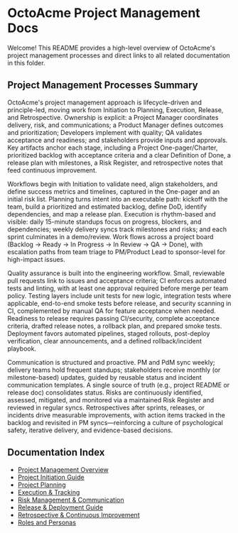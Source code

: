 # OctoAcme Project Management Docs

Welcome! This README provides a high-level overview of OctoAcme's project management processes and direct links to all related documentation in this folder.

## Project Management Processes Summary
OctoAcme's project management approach is lifecycle-driven and principle-led, moving work from Initiation to Planning, Execution, Release, and Retrospective. Ownership is explicit: a Project Manager coordinates delivery, risk, and communications; a Product Manager defines outcomes and prioritization; Developers implement with quality; QA validates acceptance and readiness; and stakeholders provide inputs and approvals. Key artifacts anchor each stage, including a Project One-pager/Charter, prioritized backlog with acceptance criteria and a clear Definition of Done, a release plan with milestones, a Risk Register, and retrospective notes that feed continuous improvement.

Workflows begin with Initiation to validate need, align stakeholders, and define success metrics and timelines, captured in the One-pager and an initial risk list. Planning turns intent into an executable path: kickoff with the team, build a prioritized and estimated backlog, define DoD, identify dependencies, and map a release plan. Execution is rhythm-based and visible: daily 15-minute standups focus on progress, blockers, and dependencies; weekly delivery syncs track milestones and risks; and each sprint culminates in a demo/review. Work flows across a project board (Backlog → Ready → In Progress → In Review → QA → Done), with escalation paths from team triage to PM/Product Lead to sponsor-level for high-impact issues.

Quality assurance is built into the engineering workflow. Small, reviewable pull requests link to issues and acceptance criteria; CI enforces automated tests and linting, with at least one approval required before merge per team policy. Testing layers include unit tests for new logic, integration tests where applicable, end-to-end smoke tests before release, and security scanning in CI, complemented by manual QA for feature acceptance when needed. Readiness to release requires passing CI/security, complete acceptance criteria, drafted release notes, a rollback plan, and prepared smoke tests. Deployment favors automated pipelines, staged rollouts, post-deploy verification, clear announcements, and a defined rollback/incident playbook.

Communication is structured and proactive. PM and PdM sync weekly; delivery teams hold frequent standups; stakeholders receive monthly (or milestone-based) updates, guided by reusable status and incident communication templates. A single source of truth (e.g., project README or release doc) consolidates status. Risks are continuously identified, assessed, mitigated, and monitored via a maintained Risk Register and reviewed in regular syncs. Retrospectives after sprints, releases, or incidents drive measurable improvements, with action items tracked in the backlog and revisited in PM syncs—reinforcing a culture of psychological safety, iterative delivery, and evidence-based decisions.

## Documentation Index
- [Project Management Overview](./octoacme-project-management-overview.md)
- [Project Initiation Guide](./octoacme-project-initiation.md)
- [Project Planning](./octoacme-project-planning.md)
- [Execution & Tracking](./octoacme-execution-and-tracking.md)
- [Risk Management & Communication](./octoacme-risks-and-communication.md)
- [Release & Deployment Guide](./octoacme-release-and-deployment.md)
- [Retrospective & Continuous Improvement](./octoacme-retrospective-and-continuous-improvement.md)
- [Roles and Personas](./octoacme-roles-and-personas.md)
